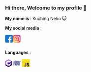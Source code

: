 ### Hi there, Welcome to my profile 👋
<strong>My name is </strong>:  Kuching Neko 😺
<br />

<p><strong>My social media</strong> : </p>

<a href="https://www.facebook.com/kuchingneko19/">
  <img align="left" alt="Facebook" height="25" src="https://raw.githubusercontent.com/kuchingneko28/kuchingneko28/main/assets/facebook.png" />
</a>

<a href="https://www.instagram.com/kuching_neko1/">
  <img align="left" alt="Instagram" height="25" src="https://raw.githubusercontent.com/kuchingneko28/kuchingneko28/main/assets/instagram.png" />
</a>


<br />
<br />

<p><strong>Languages</strong> : </p>
<code><img height="25" src="https://raw.githubusercontent.com/kuchingneko28/kuchingneko28/main/assets/c-sharp.png"></code>
<code><img height="25" src="https://raw.githubusercontent.com/kuchingneko28/kuchingneko28/main/assets/php.png"></code>
<code><img height="25" src="https://raw.githubusercontent.com/kuchingneko28/kuchingneko28/main/assets/js.png"></code>



